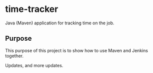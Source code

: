 # time-tracker

Java (Maven) application for tracking time on the job.

## Purpose

This purpose of this project is to show how to use Maven and Jenkins together.

Updates, and more updates.
